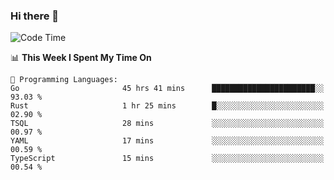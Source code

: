 ### Hi there 👋

<!--
**CrazyCollin/crazycollin** is a ✨ _special_ ✨ repository because its `README.md` (this file) appears on your GitHub profile.

Here are some ideas to get you started:

- 🔭 I’m currently working on ...
- 🌱 I’m currently learning ...
- 👯 I’m looking to collaborate on ...
- 🤔 I’m looking for help with ...
- 💬 Ask me about ...
- 📫 How to reach me: ...
- 😄 Pronouns: ...
- ⚡ Fun fact: ...
-->

<!--START_SECTION:waka-->
![Code Time](http://img.shields.io/badge/Code%20Time-1%2C040%20hrs%2010%20mins-blue)

📊 **This Week I Spent My Time On** 

```text
💬 Programming Languages: 
Go                       45 hrs 41 mins      ███████████████████████░░   93.03 % 
Rust                     1 hr 25 mins        █░░░░░░░░░░░░░░░░░░░░░░░░   02.90 % 
TSQL                     28 mins             ░░░░░░░░░░░░░░░░░░░░░░░░░   00.97 % 
YAML                     17 mins             ░░░░░░░░░░░░░░░░░░░░░░░░░   00.59 % 
TypeScript               15 mins             ░░░░░░░░░░░░░░░░░░░░░░░░░   00.54 % 
```


<!--END_SECTION:waka-->
